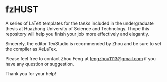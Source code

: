 # fzHUST
A series of LaTeX templates for the tasks included in the undergraduate thesis at Huazhong University of Science and Technology. I hope this repository will help you finish your job more effectively and elegantly.

Sincerely, the editor TexStudio is recommended by Zhou and be sure to set the compiler as XeLaTex. 

Please feel free to contact Zhou Feng at fengzhou1113@gmail.com if you have any question or suggestion. 

Thank you for your help!
